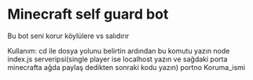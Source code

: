 # Minecraft self guard bot

Bu bot seni korur köylülere vs salıdırır 

Kullanım:
cd ile dosya yolunu belirtin ardından bu komutu yazın
node index.js serveripsi(single player ise localhost yazın ve sağdaki porta minecrafta ağda paylaş dedikten sonraki kodu yazın) portno Koruma_ismi

